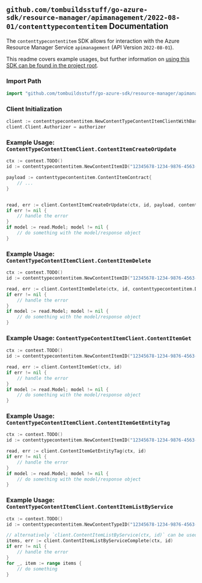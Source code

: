 
## `github.com/tombuildsstuff/go-azure-sdk/resource-manager/apimanagement/2022-08-01/contenttypecontentitem` Documentation

The `contenttypecontentitem` SDK allows for interaction with the Azure Resource Manager Service `apimanagement` (API Version `2022-08-01`).

This readme covers example usages, but further information on [using this SDK can be found in the project root](https://github.com/tombuildsstuff/go-azure-sdk/tree/main/docs).

### Import Path

```go
import "github.com/tombuildsstuff/go-azure-sdk/resource-manager/apimanagement/2022-08-01/contenttypecontentitem"
```


### Client Initialization

```go
client := contenttypecontentitem.NewContentTypeContentItemClientWithBaseURI("https://management.azure.com")
client.Client.Authorizer = authorizer
```


### Example Usage: `ContentTypeContentItemClient.ContentItemCreateOrUpdate`

```go
ctx := context.TODO()
id := contenttypecontentitem.NewContentItemID("12345678-1234-9876-4563-123456789012", "example-resource-group", "serviceValue", "contentTypeIdValue", "contentItemIdValue")

payload := contenttypecontentitem.ContentItemContract{
	// ...
}


read, err := client.ContentItemCreateOrUpdate(ctx, id, payload, contenttypecontentitem.DefaultContentItemCreateOrUpdateOperationOptions())
if err != nil {
	// handle the error
}
if model := read.Model; model != nil {
	// do something with the model/response object
}
```


### Example Usage: `ContentTypeContentItemClient.ContentItemDelete`

```go
ctx := context.TODO()
id := contenttypecontentitem.NewContentItemID("12345678-1234-9876-4563-123456789012", "example-resource-group", "serviceValue", "contentTypeIdValue", "contentItemIdValue")

read, err := client.ContentItemDelete(ctx, id, contenttypecontentitem.DefaultContentItemDeleteOperationOptions())
if err != nil {
	// handle the error
}
if model := read.Model; model != nil {
	// do something with the model/response object
}
```


### Example Usage: `ContentTypeContentItemClient.ContentItemGet`

```go
ctx := context.TODO()
id := contenttypecontentitem.NewContentItemID("12345678-1234-9876-4563-123456789012", "example-resource-group", "serviceValue", "contentTypeIdValue", "contentItemIdValue")

read, err := client.ContentItemGet(ctx, id)
if err != nil {
	// handle the error
}
if model := read.Model; model != nil {
	// do something with the model/response object
}
```


### Example Usage: `ContentTypeContentItemClient.ContentItemGetEntityTag`

```go
ctx := context.TODO()
id := contenttypecontentitem.NewContentItemID("12345678-1234-9876-4563-123456789012", "example-resource-group", "serviceValue", "contentTypeIdValue", "contentItemIdValue")

read, err := client.ContentItemGetEntityTag(ctx, id)
if err != nil {
	// handle the error
}
if model := read.Model; model != nil {
	// do something with the model/response object
}
```


### Example Usage: `ContentTypeContentItemClient.ContentItemListByService`

```go
ctx := context.TODO()
id := contenttypecontentitem.NewContentTypeID("12345678-1234-9876-4563-123456789012", "example-resource-group", "serviceValue", "contentTypeIdValue")

// alternatively `client.ContentItemListByService(ctx, id)` can be used to do batched pagination
items, err := client.ContentItemListByServiceComplete(ctx, id)
if err != nil {
	// handle the error
}
for _, item := range items {
	// do something
}
```
